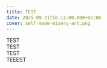 ```yaml
---
title: TEST
date: 2025-09-21T16:11:00.000+02:00
cover: self-made-misery-art.png
---
```

TEST\
TEST\
TEST\
TEEEST
